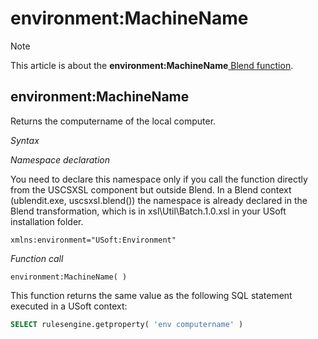 # environment:MachineName



> [!NOTE]
> This article is about the **environment:MachineName**[ Blend function](/docs/Repositories/Blend%20functions).

## **environment:MachineName**

Returns the computername of the local computer.

*Syntax*

*Namespace declaration*

You need to declare this namespace only if you call the function directly from the USCSXSL component but outside Blend. In a Blend context (ublendit.exe, uscsxsl.blend()) the namespace is already declared in the Blend transformation, which is in xsl\\Util\\Batch.1.0.xsl in your USoft installation folder.

```
xmlns:environment="USoft:Environment"
```

*Function call*

```
environment:MachineName( )
```

This function returns the same value as the following SQL statement executed in a USoft context:

```sql
SELECT rulesengine.getproperty( 'env computername' )
```

 